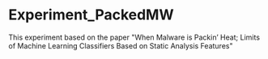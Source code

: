 # Experiment_PackedMW
This experiment based on the paper "When Malware is Packin’ Heat; Limits of Machine Learning Classifiers Based on Static Analysis Features"
